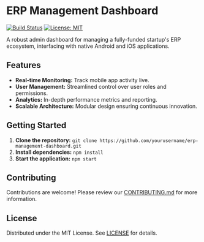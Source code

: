 # ERP Management Dashboard

[![Build Status](https://img.shields.io/badge/build-passing-brightgreen)]()
[![License: MIT](https://img.shields.io/badge/License-MIT-blue.svg)]()

A robust admin dashboard for managing a fully-funded startup's ERP ecosystem, interfacing with native Android and iOS applications.

## Features
- **Real-time Monitoring:** Track mobile app activity live.
- **User Management:** Streamlined control over user roles and permissions.
- **Analytics:** In-depth performance metrics and reporting.
- **Scalable Architecture:** Modular design ensuring continuous innovation.

## Getting Started
1. **Clone the repository:** `git clone https://github.com/yourusername/erp-management-dashboard.git`
2. **Install dependencies:** `npm install`
3. **Start the application:** `npm start`

## Contributing
Contributions are welcome! Please review our [CONTRIBUTING.md](CONTRIBUTING.md) for more information.

## License
Distributed under the MIT License. See [LICENSE](LICENSE) for details.

